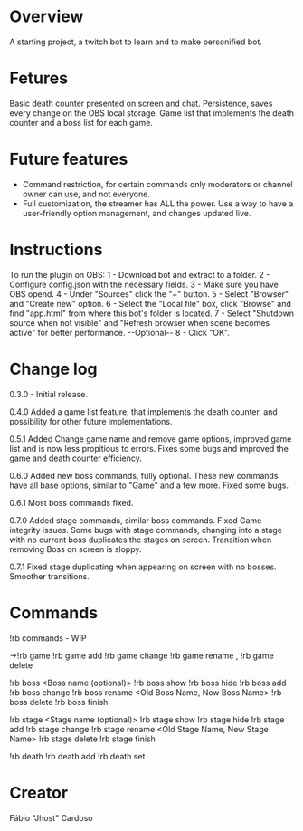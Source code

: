 # Overview
A starting project, a twitch bot to learn and to make personified bot.

# Fetures
Basic death counter presented on screen and chat.
Persistence, saves every change on the OBS local storage.
Game list that implements the death counter and a boss list for each game.

# Future features
- Command restriction, for certain commands only moderators or channel owner can use, and not everyone.
- Full customization, the streamer has ALL the power. Use a way to have a user-friendly option management, and changes updated live.

# Instructions
To run the plugin on OBS:
1 - Download bot and extract to a folder.
2 - Configure config.json with the necessary fields.
3 - Make sure you have OBS opend.
4 - Under "Sources" click the "+" button.
5 - Select "Browser" and "Create new" option.
6 - Select the "Local file" box, click "Browse" and find "app.html" from where this bot's folder is located.
7 - Select "Shutdown source when not visible" and "Refresh browser when scene becomes active" for better performance. --Optional--
8 - Click "OK".

# Change log
0.3.0 - Initial release.

0.4.0
Added a game list feature, that implements the death counter, and possibility for other future implementations.

0.5.1
Added Change game name and remove game options, improved game list and is now less propitious to errors.
Fixes some bugs and improved the game and death counter efficiency.

0.6.0
Added new boss commands, fully optional.
These new commands have all base options, similar to "Game" and a few more.
Fixed some bugs.

0.6.1
Most boss commands fixed.

0.7.0
Added stage commands, similar boss commands.
Fixed Game integrity issues.
Some bugs with stage commands, changing into a stage with no current boss duplicates the stages on screen.
Transition when removing Boss on screen is sloppy.

0.7.1
Fixed stage duplicating when appearing on screen with no bosses.
Smoother transitions.

# Commands
!rb commands - WIP

->!rb game
!rb game add <Game Name>
!rb game change <Game Name>
!rb game rename <Old Game Name>, <New Game Name>
!rb game delete <Game Name>

!rb boss <Boss name (optional)>
!rb boss show
!rb boss hide
!rb boss add <Boss Name>
!rb boss change <Boss Name>
!rb boss rename <Old Boss Name, New Boss Name>
!rb boss delete <Boss Name>
!rb boss finish

!rb stage <Stage name (optional)>
!rb stage show
!rb stage hide
!rb stage add <Stage Name>
!rb stage change <Stage Name>
!rb stage rename <Old Stage Name, New Stage Name>
!rb stage delete <Stage Name>
!rb stage finish

!rb death
!rb death add
!rb death set <number>

# Creator
Fábio "Jhost" Cardoso